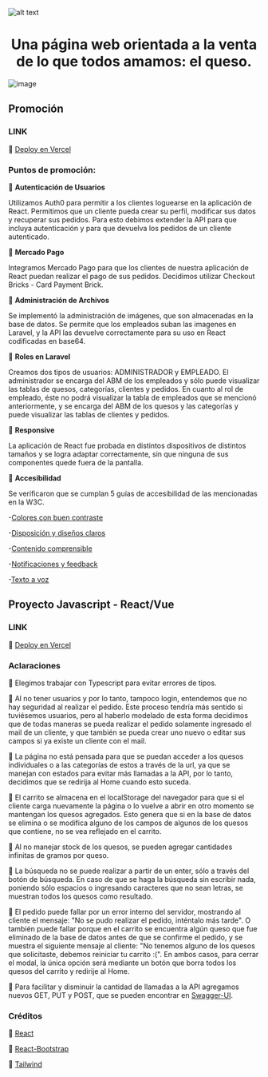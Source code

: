 ![alt text](https://github.com/iaw-2023/Cambiaso-Crozes-laravel/blob/primera-entrega/public/logo.png)

<h1 align="center">Una página web orientada a la venta de lo que todos amamos: el queso.</h1>

![image](https://github.com/valecambiaso/Say-Cheese/assets/71225806/0d5e85e4-59bb-4e6b-9f2f-9b27a104ab73)

<b><h2>Promoción</h2></b>

<b><h3>LINK</h3></b>
🧀 [Deploy en Vercel](https://cambiaso-crozes-js.vercel.app/)

<b><h3>Puntos de promoción: </h3></b>
🧀 <b>Autenticación de Usuarios</b>

Utilizamos Auth0 para permitir a los clientes loguearse en la aplicación de React. Permitimos que un cliente pueda crear su perfil, modificar sus datos y recuperar sus pedidos. Para esto debimos extender la API para que incluya autenticación y para que devuelva los pedidos de un cliente autenticado.

🧀 <b>Mercado Pago</b>

Integramos Mercado Pago para que los clientes de nuestra aplicación de React puedan realizar el pago de sus pedidos. Decidimos utilizar Checkout Bricks - Card Payment Brick.

🧀 <b>Administración de Archivos</b>

Se implementó la administración de imágenes, que son almacenadas en la base de datos. Se permite que los empleados suban las imagenes en Laravel, y la API las devuelve correctamente para su uso en React codificadas en base64.

🧀 <b>Roles en Laravel</b>

Creamos dos tipos de usuarios: ADMINISTRADOR y EMPLEADO. El administrador se encarga del ABM de los empleados y sólo puede visualizar las tablas de quesos, categorías, clientes y pedidos. En cuanto al rol de empleado, éste no podrá visualizar la tabla de empleados que se mencionó anteriormente, y se encarga del ABM de los quesos y las categorías y puede visualizar las tablas de clientes y pedidos.

🧀 <b>Responsive</b>

La aplicación de React fue probada en distintos dispositivos de distintos tamaños y se logra adaptar correctamente, sin que ninguna de sus componentes quede fuera de la pantalla.

🧀 <b>Accesibilidad</b>

Se verificaron que se cumplan 5 guías de accesibilidad de las mencionadas en la W3C.

-[Colores con buen contraste](https://www.w3.org/WAI/perspective-videos/contrast/)

-[Disposición y diseños claros](https://www.w3.org/WAI/perspective-videos/layout/)

-[Contenido comprensible](https://www.w3.org/WAI/perspective-videos/understandable/)

-[Notificaciones y feedback](https://www.w3.org/WAI/perspective-videos/notifications/)

-[Texto a voz](https://www.w3.org/WAI/perspective-videos/speech/)

<b><h2>Proyecto Javascript - React/Vue</h2></b>

<b><h3>LINK</h3></b>
🧀 [Deploy en Vercel](https://cambiaso-crozes-js.vercel.app/)

<b><h3>Aclaraciones</h3></b>


🧀 Elegimos trabajar con Typescript para evitar errores de tipos.

🧀 Al no tener usuarios y por lo tanto, tampoco login, entendemos que no hay seguridad al realizar el pedido. Este proceso tendría más sentido si tuviésemos usuarios, pero al haberlo modelado de esta forma decidimos que de todas maneras se pueda realizar el pedido solamente ingresado el mail de un cliente, y que también se pueda crear uno nuevo o editar sus campos si ya existe un cliente con el mail.

🧀 La página no está pensada para que se puedan acceder a los quesos individuales o a las categorías de estos a través de la url, ya que se manejan con estados para evitar más llamadas a la API, por lo tanto, decidimos que se redirija al Home cuando esto suceda.

🧀 El carrito se almacena en el localStorage del navegador para que si el cliente carga nuevamente la página o lo vuelve a abrir en otro momento se mantengan los quesos agregados. Esto genera que si en la base de datos se elimina o se modifica alguno de los campos de algunos de los quesos que contiene, no se vea reflejado en el carrito.

🧀 Al no manejar stock de los quesos, se pueden agregar cantidades infinitas de gramos por queso.

🧀 La búsqueda no se puede realizar a partir de un enter, sólo a través del botón de búsqueda. En caso de que se haga la búsqueda sin escribir nada, poniendo sólo espacios o ingresando caracteres que no sean letras, se muestran todos los quesos como resultado.

🧀 El pedido puede fallar por un error interno del servidor, mostrando al cliente el mensaje: "No se pudo realizar el pedido, inténtalo más tarde". O también puede fallar porque en el carrito se encuentra algún queso que fue eliminado de la base de datos antes de que se confirme el pedido, y se muestra el siguiente mensaje al cliente: "No tenemos alguno de los quesos que solicitaste, debemos reiniciar tu carrito :(". En ambos casos, para cerrar el modal, la única opción será mediante un botón que borra todos los quesos del carrito y redirije al Home.

🧀 Para facilitar y disminuir la cantidad de llamadas a la API agregamos nuevos GET, PUT y POST, que se pueden encontrar en [Swagger-UI](https://cambiaso-crozes-laravel-iota.vercel.app/rest/documentation).

<b><h3>Créditos</h3></b>
🧀 [React](https://es.react.dev/)

🧀 [React-Bootstrap](https://react-bootstrap.github.io/)

🧀 [Tailwind](https://tailwindcss.com/)

